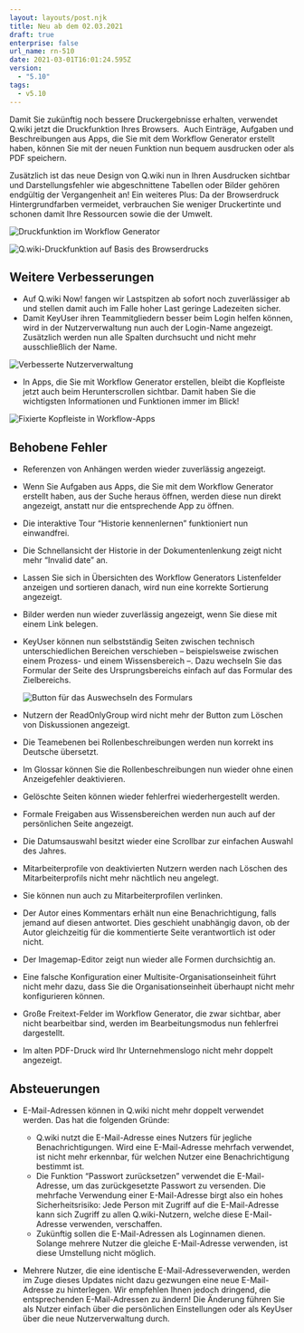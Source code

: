 ```yaml
---
layout: layouts/post.njk
title: Neu ab dem 02.03.2021
draft: true
enterprise: false
url_name: rn-510
date: 2021-03-01T16:01:24.595Z
version:
  - "5.10"
tags:
  - v5.10
---
```

Damit Sie zukünftig noch bessere Druckergebnisse erhalten, verwendet Q.wiki jetzt die Druckfunktion Ihres Browsers.  Auch Einträge, Aufgaben und Beschreibungen aus Apps, die Sie mit dem Workflow Generator erstellt haben, können Sie mit der neuen Funktion nun bequem ausdrucken oder als PDF speichern.

Zusätzlich ist das neue Design von Q.wiki nun in Ihren Ausdrucken sichtbar und Darstellungsfehler wie abgeschnittene Tabellen oder Bilder gehören endgültig der Vergangenheit an! Ein weiteres Plus: Da der Browserdruck Hintergrundfarben vermeidet, verbrauchen Sie weniger Druckertinte und schonen damit Ihre Ressourcen sowie die der Umwelt.

![](/images/2021-03-01-14_16_48-rico-kraft-ma-von-01.03.2021-bis-03.03.2021-.png "Druckfunktion im Workflow Generator")

![](/images/2021-02-23-21_03_51-kontinuierliche-verbesserung.png "Q.wiki-Druckfunktion auf Basis des Browserdrucks")

## Weitere Verbesserungen

* Auf Q.wiki Now! fangen wir  Lastspitzen ab sofort noch zuverlässiger ab und stellen damit auch im Falle hoher Last geringe Ladezeiten sicher.
* Damit KeyUser ihren Teammitgliedern besser beim Login helfen können, wird in der Nutzerverwaltung nun auch der Login-Name angezeigt. Zusätzlich werden nun alle Spalten durchsucht und nicht mehr ausschließlich der Name.

![](/images/2021-02-24-14_50_35-usermanagement.png "Verbesserte Nutzerverwaltung")

* In Apps, die Sie mit Workflow Generator erstellen, bleibt die Kopfleiste jetzt auch beim Herunterscrollen sichtbar. Damit haben Sie die wichtigsten Informationen und Funktionen immer im Blick!

![](/images/2021-03-01-14_13_59-rico-kraft-ma-von-01.03.2021-bis-03.03.2021-.png "Fixierte Kopfleiste in Workflow-Apps")

## Behobene Fehler

* Referenzen von Anhängen werden wieder zuverlässig angezeigt.
* Wenn Sie Aufgaben aus Apps, die Sie mit dem Workflow Generator erstellt haben, aus der Suche heraus öffnen, werden diese nun direkt angezeigt, anstatt nur die entsprechende App zu öffnen.
* Die interaktive Tour “Historie kennenlernen” funktioniert nun einwandfrei.
* Die Schnellansicht der Historie in der Dokumentenlenkung zeigt nicht mehr “Invalid date” an.
* Lassen Sie sich in Übersichten des Workflow Generators Listenfelder anzeigen und sortieren danach, wird nun eine korrekte Sortierung angezeigt.
* Bilder werden nun wieder zuverlässig angezeigt, wenn Sie diese mit einem Link belegen.
* KeyUser können nun selbstständig Seiten zwischen technisch unterschiedlichen Bereichen verschieben – beispielsweise zwischen einem Prozess- und einem Wissensbereich –. Dazu wechseln Sie das Formular der Seite des Ursprungsbereichs einfach auf das Formular des Zielbereichs.

  ![](/images/2021-03-01-12_13_18-editieren-kontinuierlich-verbessern_span-class-_foswikigraytext____span_.png "Button für das Auswechseln des Formulars")
* Nutzern der ReadOnlyGroup wird nicht mehr der Button zum Löschen von Diskussionen angezeigt.
* Die Teamebenen bei Rollenbeschreibungen werden nun korrekt ins Deutsche übersetzt.
* Im Glossar können Sie die Rollenbeschreibungen nun wieder ohne einen Anzeigefehler deaktivieren.
* Gelöschte Seiten können wieder fehlerfrei wiederhergestellt werden.
* Formale Freigaben aus Wissensbereichen werden nun auch auf der persönlichen Seite angezeigt.
* Die Datumsauswahl besitzt wieder eine Scrollbar zur einfachen Auswahl des Jahres.
* Mitarbeiterprofile von deaktivierten Nutzern werden nach Löschen des Mitarbeiterprofils nicht mehr nächtlich neu angelegt.
* Sie können nun auch zu Mitarbeiterprofilen verlinken.
* Der Autor eines Kommentars erhält nun eine Benachrichtigung, falls jemand auf diesen antwortet. Dies geschieht unabhängig davon, ob der Autor gleichzeitig für die kommentierte Seite verantwortlich ist oder nicht. 
* Der Imagemap-Editor zeigt nun wieder alle Formen durchsichtig an.
* Eine falsche Konfiguration einer Multisite-Organisationseinheit führt nicht mehr dazu, dass Sie die Organisationseinheit überhaupt nicht mehr konfigurieren können.
* Große Freitext-Felder im Workflow Generator, die zwar sichtbar, aber nicht bearbeitbar sind, werden im Bearbeitungsmodus nun fehlerfrei dargestellt.
* Im alten PDF-Druck wird Ihr Unternehmenslogo nicht mehr doppelt angezeigt.

## Absteuerungen

* E-Mail-Adressen können in Q.wiki nicht mehr doppelt verwendet werden. Das hat die folgenden Gründe:

  * Q.wiki nutzt die E-Mail-Adresse eines Nutzers für jegliche Benachrichtigungen. Wird eine E-Mail-Adresse mehrfach verwendet, ist nicht mehr erkennbar, für welchen Nutzer eine Benachrichtigung bestimmt ist.
  * Die Funktion “Passwort zurücksetzen” verwendet die E-Mail-Adresse, um das zurückgesetzte Passwort zu versenden. Die mehrfache Verwendung einer E-Mail-Adresse birgt also ein hohes Sicherheitsrisiko: Jede Person mit Zugriff auf die E-Mail-Adresse kann sich Zugriff zu allen Q.wiki-Nutzern, welche diese E-Mail-Adresse verwenden, verschaffen.
  * Zukünftig sollen die E-Mail-Adressen als Loginnamen dienen. Solange mehrere Nutzer die gleiche E-Mail-Adresse verwenden, ist diese Umstellung nicht möglich.
* Mehrere Nutzer, die eine identische E-Mail-Adresseverwenden, werden im Zuge dieses Updates nicht dazu gezwungen eine neue E-Mail-Adresse zu hinterlegen. Wir empfehlen Ihnen jedoch dringend, die entsprechenden E-Mail-Adressen zu ändern! Die Änderung führen Sie als Nutzer einfach über die persönlichen Einstellungen oder als KeyUser über die neue Nutzerverwaltung durch.